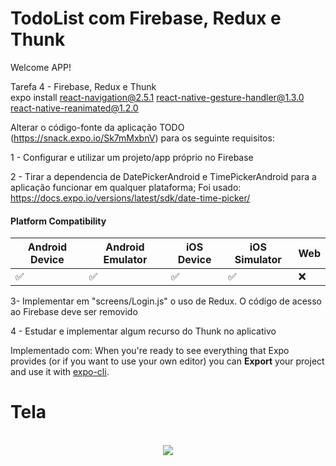 # TodoList com Firebase, Redux e Thunk

Welcome APP!

Tarefa 4 - Firebase, Redux e Thunk	
expo install react-navigation@2.5.1 react-native-gesture-handler@1.3.0 react-native-reanimated@1.2.0
	

Alterar o código-fonte da aplicação TODO (https://snack.expo.io/Sk7mMxbnV) para os seguinte requisitos:

1 - Configurar e utilizar um projeto/app próprio no Firebase 

2 - Tirar a dependencia de DatePickerAndroid e TimePickerAndroid para a aplicação funcionar em qualquer plataforma;
Foi usado: https://docs.expo.io/versions/latest/sdk/date-time-picker/

<h4 class="css-1l3zmkw" data-heading="true">Platform Compatibility</h4>
<table>
<thead>
<tr><th>Android Device</th><th>Android Emulator</th><th>iOS Device</th><th>iOS Simulator</th><th>Web</th></tr>
</thead>
<tbody>
<tr>
<td class="css-113abxe" title="Android Device is supported">✅</td>
<td class="css-113abxe" title="Android Emulator is supported">✅</td>
<td class="css-113abxe" title="iOS Device is supported">✅</td>
<td class="css-113abxe" title="iOS Simulator is supported">✅</td>
<td class="css-113abxe" title="Web is not supported">❌</td>
</tr>
</tbody>
</table>

3- Implementar em "screens/Login.js" o uso de Redux. O código de acesso ao Firebase deve ser removido

4 - Estudar e implementar algum recurso do Thunk no aplicativo 



Implementado com:
When you're ready to see everything that Expo provides (or if you want to use your own editor) you can **Export** your project and use it with [expo-cli](https://docs.expo.io/versions/latest/introduction/installation.html).



# Tela

<p align="center">
	<br>
	<img src="data/print.jpg"/ >
      <br>
</p>
